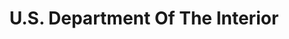 ---
# This topic lives at
# https://digital.gov/topics/us-department-of-the-interior

slug: "us-department-of-the-interior"

# Topic Title
title: "U.S. Department Of The Interior"

# description — keep it short and clear
summary: ""


# Weight
weight: 1

# For more information on managing topics,
# see https://github.com/GSA/digitalgov.gov/wiki
---